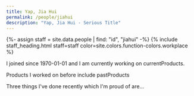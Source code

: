 ```yaml
---
title: Yap, Jia Hui
permalink: /people/jiahui
description: "Yap, Jia Hui - Serious Title"
---
```


{%- assign staff = site.data.people | find: "id", "jiahui" -%}
{% include staff_heading.html staff=staff color=site.colors.function-colors.workplace %}

<p>I joined since 1970-01-01 and I am currently working on currentProducts.</p>

<p>Products I worked on before include pastProducts</p>

<p>Three things I've done recently which I'm proud of are...</p>

